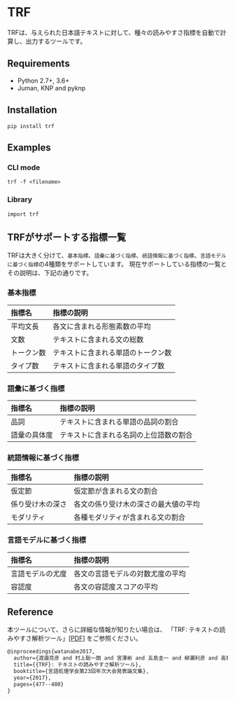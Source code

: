 # TRF
TRFは、与えられた日本語テキストに対して、種々の読みやすさ指標を自動で計算し、出力するツールです。

## Requirements

+ Python 2.7+, 3.6+
+ Juman, KNP and pyknp

## Installation

```
pip install trf
```

## Examples

### CLI mode 

```
trf -f <filename>
```

### Library

```
import trf
```

## TRFがサポートする指標一覧
TRFは大きく分けて、`基本指標`、`語彙に基づく指標`、`統語情報に基づく指標`、`言語モデルに基づく指標`の4種類をサポートしています。
現在サポートしている指標の一覧とその説明は、下記の通りです。

### 基本指標

| 指標名 | 指標の説明 |
|:-----------|:-----------|
| 平均文長   | 各文に含まれる形態素数の平均 |
| 文数       | テキストに含まれる文の総数   |
| トークン数 | テキストに含まれる単語のトークン数 |
| タイプ数   | テキストに含まれる単語のタイプ数 |

### 語彙に基づく指標

| 指標名 | 指標の説明 |
|:-----------|:-----------|
| 品詞 | テキストに含まれる単語の品詞の割合 |
| 語彙の具体度 | テキストに含まれる名詞の上位語数の割合 |

### 統語情報に基づく指標

| 指標名 | 指標の説明 |
|:-----------|:-----------|
| 仮定節 | 仮定節が含まれる文の割合 |
| 係り受け木の深さ | 各文の係り受け木の深さの最大値の平均 |
| モダリティ | 各種モダリティが含まれる文の割合 |

### 言語モデルに基づく指標

| 指標名 | 指標の説明 |
|:-----------|:-----------|
| 言語モデルの尤度 | 各文の言語モデルの対数尤度の平均 |
| 容認度 | 各文の容認度スコアの平均 |

## Reference
本ツールについて、さらに詳細な情報が知りたい場合は、
「TRF: テキストの読みやすさ解析ツール」[[PDF](http://www.anlp.jp/proceedings/annual_meeting/2017/pdf_dir/P6-6.pdf)] をご参照ください。

```tex
@inproceedings{watanabe2017,
  author={渡邉亮彦 and 村上聡一朗 and 宮澤彬 and 五島圭一 and 柳瀬利彦 and 高村大也 and 宮尾祐介},
  title={{TRF}: テキストの読みやすさ解析ツール},
  booktitle={言語処理学会第23回年次大会発表論文集},
  year={2017},
  pages={477--480}
}
```
